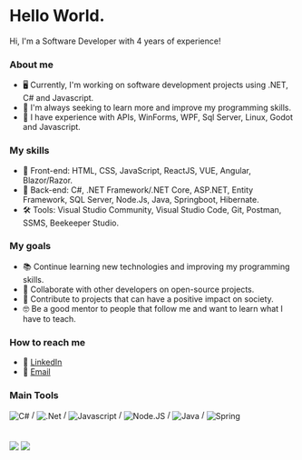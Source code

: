# Hello World.
Hi, I'm a Software Developer with 4 years of experience!

### About me
- 🖥️ Currently, I'm working on software development projects using .NET, C# and Javascript.
- 🌱 I'm always seeking to learn more and improve my programming skills.
- 💼 I have experience with APIs, WinForms, WPF, Sql Server, Linux, Godot and Javascript.

### My skills
- 🎨 Front-end: HTML, CSS, JavaScript, ReactJS, VUE, Angular, Blazor/Razor.
- 🧰 Back-end: C#, .NET Framework/.NET Core, ASP.NET, Entity Framework, SQL Server, Node.Js, Java, Springboot, Hibernate.
- 🛠️ Tools: Visual Studio Community, Visual Studio Code, Git, Postman, SSMS, Beekeeper Studio.

### My goals
- 📚 Continue learning new technologies and improving my programming skills.
- 🤝 Collaborate with other developers on open-source projects.
- 🚀 Contribute to projects that can have a positive impact on society.
- 🤓 Be a good mentor to people that follow me and want to learn what I have to teach.

### How to reach me
- 💼 [LinkedIn](https://www.linkedin.com/in/murilo-souza-barros/)
- 📧 [Email](mailto:murilodesouzabarros@gmail.com)

### Main Tools
<img align="center" alt="C#" src="https://img.shields.io/badge/C%23-239120?style=for-the-badge&logo=c-sharp&logoColor=white"> / <img align="center" alt=".Net" src="https://img.shields.io/badge/.NET-5C2D91?style=for-the-badge&logo=.net&logoColor=white"> /
<img align="center" alt="Javascript" src="https://img.shields.io/badge/JavaScript-F7DF1E?style=for-the-badge&logo=javascript&logoColor=black"> / <img align="center" alt="Node.JS" src="https://img.shields.io/badge/Node.js-43853D?style=for-the-badge&logo=node.js&logoColor=white"> /
<img align="center" alt="Java" src="https://img.shields.io/badge/Java-ED8B00?style=for-the-badge&logo=java&logoColor=white"> / <img align="center" alt = "Spring" src="https://img.shields.io/badge/Spring-6DB33F?style=for-the-badge&logo=spring&logoColor=white">


<div style="display: inline_block; padding-top:20px">
    <img align="center" src = "https://github-readme-stats.vercel.app/api/top-langs/?username=MusinxFate&theme=merko&layout=compact">
    <img align="center" src = "https://github-readme-stats.vercel.app/api?username=MusinxFate&count_private=true&show_icons=true&theme=merko">
</div>
